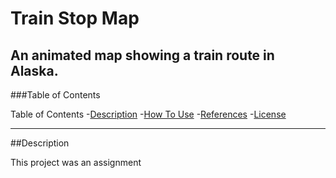 # Train Stop Map
An animated map showing a train route in Alaska.
---
###Table of Contents

Table of Contents
-[Description](#description)
-[How To Use](#howtouse)
-[References](#References)
-[License](#License)

---

##Description

This project was an assignment 
